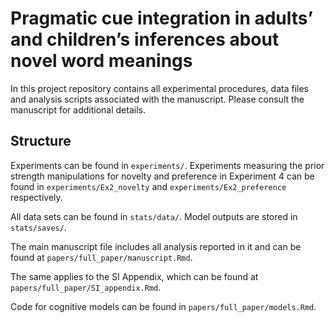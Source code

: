 # Pragmatic cue integration in adults’ and children’s inferences about novel word meanings

In this project repository contains all experimental procedures, data files and analysis scripts associated with the manuscript. Please consult the manuscript for additional details. 

## Structure

Experiments can be found in `experiments/`. Experiments measuring the prior strength manipulations for novelty and preference in Experiment 4 can be found in `experiments/Ex2_novelty` and `experiments/Ex2_preference` respectively.

All data sets can be found in `stats/data/`. Model outputs are stored in `stats/saves/`. 

The main manuscript file includes all analysis reported in it and can be found at `papers/full_paper/manuscript.Rmd`.

The same applies to the SI Appendix, which can be found at `papers/full_paper/SI_appendix.Rmd`.

Code for cognitive models can be found in `papers/full_paper/models.Rmd`.

